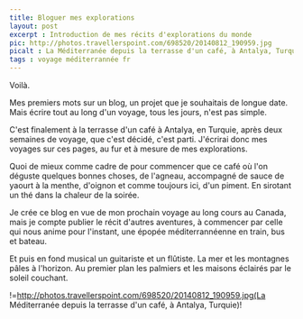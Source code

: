 ```yaml
---
title: Bloguer mes explorations 
layout: post
excerpt : Introduction de mes récits d'explorations du monde
pic: http://photos.travellerspoint.com/698520/20140812_190959.jpg
picalt : La Méditerranée depuis la terrasse d'un café, à Antalya, Turquie
tags : voyage méditerrannée fr
---
```

Voilà.

Mes premiers mots sur un blog, un projet que je souhaitais de longue date. Mais écrire tout au long d'un voyage, tous les jours, n'est pas simple.

C'est finalement à la terrasse d'un café à Antalya, en Turquie, après deux semaines de voyage, que c'est décidé, c'est parti. J'écrirai donc mes voyages sur ces pages, au fur et à mesure de mes explorations.

Quoi de mieux comme cadre de pour commencer que ce café où l'on déguste quelques bonnes choses, de l'agneau, accompagné de sauce de yaourt à la menthe, d'oignon et comme toujours ici, d'un piment. En sirotant un thé dans la chaleur de la soirée.

Je crée ce blog en vue de mon prochain voyage au long cours au Canada, mais je compte publier le récit d'autres aventures, à commencer par celle qui nous anime pour l'instant, une épopée méditerrannéenne en train, bus et bateau.

Et puis en fond musical un guitariste et un flûtiste. La mer et les montagnes pâles à l'horizon. Au premier plan les palmiers et les maisons éclairés par le soleil couchant.

!=http://photos.travellerspoint.com/698520/20140812_190959.jpg(La Méditerranée depuis la terrasse d'un café, à Antalya, Turquie)!
